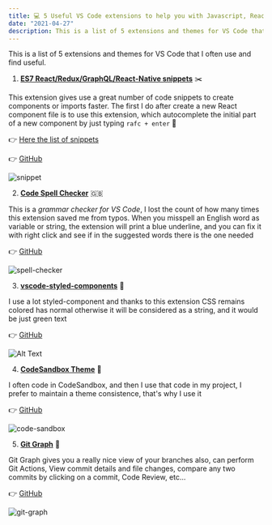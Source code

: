 ```yaml
---
title: 💻 5 Useful VS Code extensions to help you with Javascript, React and Git
date: "2021-04-27"
description: This is a list of 5 extensions and themes for VS Code that I often use and find useful.
---
```


This is a list of 5 extensions and themes for VS Code that I often use and find useful.

1. [**ES7 React/Redux/GraphQL/React-Native snippets**](https://marketplace.visualstudio.com/items?itemName=dsznajder.es7-react-js-snippets) ✂️

This extension gives use a great number of code snippets to create components or imports faster. The first I do after create a new React component file is to use this extension, which autocomplete the initial part of a new component by just typing `rafc + enter` 🤯

👉 [Here the list of snippets](https://github.com/dsznajder/vscode-es7-javascript-react-snippets#basic-methods)

👉 [GitHub](https://github.com/dsznajder/vscode-es7-javascript-react-snippets)

![snippet](https://dev-to-uploads.s3.amazonaws.com/uploads/articles/t6grmc6notjkmilusy8z.gif)

2. [**Code Spell Checker**](https://marketplace.visualstudio.com/items?itemName=streetsidesoftware.code-spell-checker) 🇬🇧

This is a _grammar checker for VS Code_, I lost the count of how many times this extension saved me from typos. When you misspell an English word as variable or string, the extension will print a blue underline, and you can fix it with right click and see if in the suggested words there is the one needed

👉 [GitHub](https://github.com/streetsidesoftware/vscode-spell-checker)

![spell-checker](https://dev-to-uploads.s3.amazonaws.com/uploads/articles/dorfje2qng8wudvrgp7a.gif)

3. [**vscode-styled-components**](https://marketplace.visualstudio.com/items?itemName=jpoissonnier.vscode-styled-components) 🌈

I use a lot styled-component and thanks to this extension CSS remains colored has normal otherwise it will be considered as a string, and it would be just green text

👉 [GitHub](https://github.com/styled-components/vscode-styled-components)

![Alt Text](https://dev-to-uploads.s3.amazonaws.com/uploads/articles/7xeu79zo1vaa6zl09vvh.gif)

4. [**CodeSandbox Theme**](https://marketplace.visualstudio.com/items?itemName=ngryman.codesandbox-theme) 🎨

I often code in CodeSandbox, and then I use that code in my project, I prefer to maintain a theme consistence, that's why I use it

👉 [GitHub](https://github.com/styled-components/ngryman/codesandbox-theme)

![code-sandbox](https://raw.githubusercontent.com/ngryman/codesandbox-theme/master/screenshot.png)

5. [**Git Graph**](https://marketplace.visualstudio.com/items?itemName=mhutchie.git-graph) 🌳

Git Graph gives you a really nice view of your branches
also, can perform Git Actions, View commit details and file changes, compare any two commits by clicking on a commit, Code Review, etc...

👉 [GitHub](https://github.com/styled-components/mhutchie/vscode-git-graph)

![git-graph](https://dev-to-uploads.s3.amazonaws.com/uploads/articles/bnz2uox8slagsxjou9tn.gif)